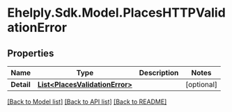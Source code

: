 # Ehelply.Sdk.Model.PlacesHTTPValidationError

## Properties

Name | Type | Description | Notes
------------ | ------------- | ------------- | -------------
**Detail** | [**List&lt;PlacesValidationError&gt;**](PlacesValidationError.md) |  | [optional] 

[[Back to Model list]](../README.md#documentation-for-models) [[Back to API list]](../README.md#documentation-for-api-endpoints) [[Back to README]](../README.md)

